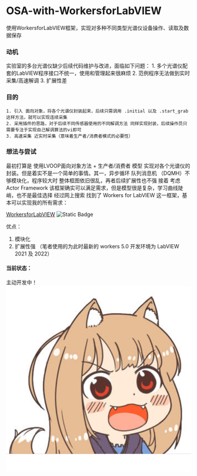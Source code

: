 # OSA-with-WorkersforLabVIEW
 使用WorkersforLabVIEW框架，实现对多种不同类型光谱仪设备操作、读取及数据保存


### 动机
  实验室的多台光谱仪缺少后续代码维护与改进，面临如下问题：
    1. 多个光谱仪配套的LabVIEW程序接口不统一，使用和管理起来很麻烦
    2. 范例程序无法做到实时采集/高速解调
    3. 扩展性差
### 目的
    1. 引入 面向对象，将各个光谱仪封装起来，后续只需调用 .initial 以及 .start_grab 这样方法，就可以实现连续采集
    2. 采用插件的思路，对于后续不同传感器使用的不同解调方法 同样实现封装，后续操作员只需要专注于实现自己解调算法的vi即可
    3. 高速采集 近实时采集（意味着生产者/消费者模式的必要性）

### 想法与尝试
最初打算是 使用LVOOP面向对象方法  + 生产者/消费者 模型 实现对各个光谱仪的封装。但是着实不是一个简单的事情。其一，异步循环 队列消息机 （DQMH）不够模块化，程序较大时 整体框图依旧很乱，再者后续扩展性也不强
接着 考虑 Actor Framework  该框架确实可以满足需求，但是模型很是复杂，学习曲线陡峭，也不是最佳选择
经过网上搜索 找到了 Workers for LabVIEW 这一框架，基本可以实现我的所有需求：

[WorkersforLabVIEW](https://docs.workersforlabview.io/)
![Static Badge](https://img.shields.io/badge/LabVIEW-Workers-brightgreen)

优点：
1. 模块化
2. 扩展性强
（笔者使用的为此时最新的 workers 5.0 开发环境为 LabVIEW 2021 及 2022）


#### 当前状态：
主动开发中！
![Example Image](image/hl720.png)